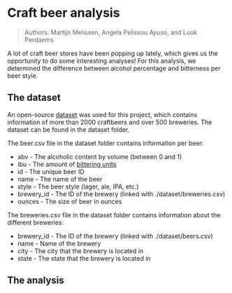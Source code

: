 # Craft beer analysis
> Authors: Martijn Melissen, Angela Pelissou Ayuso, and Luuk Perdaems

A lot of craft beer stores have been popping up lately, which gives us the opportunity to do some interesting analyses! For this analysis, we determined the difference between alcohol percentage and bitterness per beer style.

## The dataset
An open-source [dataset](https://www.kaggle.com/nickhould/craft-cans) was used for this project, which contains information of more than 2000 craftbeers and over 500 breweries. The dataset can be found in the dataset folder.

The beer.csv file in the dataset folder contains information per beer:
- abv - The alcoholic content by volume (between 0 and 1)
- ibu - The amount of [bittering units](https://www.thespruceeats.com/international-bittering-units-353254)
- id - The unique beer ID
- name - The name of the beer
- style - The beer style (lager, ale, IPA, etc.)
- brewery_id - The ID of the brewery (linked with ./dataset/breweries.csv)
- ounces - The size of beer in ounces

The breweries.csv file in the dataset folder contains information about the different breweries:
- brewery_id - The ID of the brewery (linked with ./dataset/beers.csv)
- name - Name of the brewery
- city - The city that the brewery is located in
- state - The state that the brewery is located in

## The analysis

